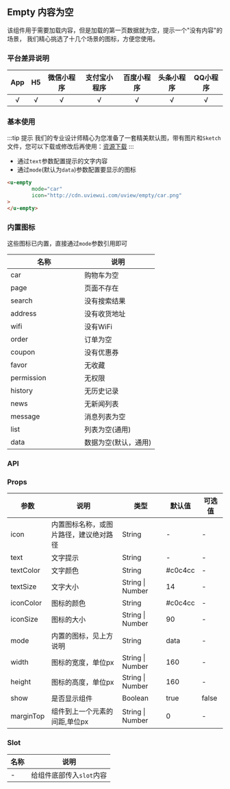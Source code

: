 ## Empty 内容为空 <to-api/>

<demo-model url="/pages/componentsA/empty/index"></demo-model>


该组件用于需要加载内容，但是加载的第一页数据就为空，提示一个"没有内容"的场景，
我们精心挑选了十几个场景的图标，方便您使用。

### 平台差异说明

|App|H5|微信小程序|支付宝小程序|百度小程序|头条小程序|QQ小程序|
|:-:|:-:|:-:|:-:|:-:|:-:|:-:|
|√|√|√|√|√|√|√|

### 基本使用

:::tip 提示
我们的专业设计师精心为您准备了一套精美默认图，带有图片和`Sketch`文件，您可以下载或修改后再使用：[资源下载](/components/resource.html)
:::

- 通过`text`参数配置提示的文字内容
- 通过`mode`(默认为`data`)参数配置要显示的图标

```html
<u-empty
        mode="car"
        icon="http://cdn.uviewui.com/uview/empty/car.png"
>
</u-empty>
```

### 内置图标

这些图标已内置，直接通过`mode`参数引用即可

| 名称         | 说明            | 
|-------------  |---------------- |
| car | 购物车为空 |
| page | 页面不存在 |
| search | 没有搜索结果 |
| address | 没有收货地址 |
| wifi | 没有WiFi |
| order | 订单为空 |
| coupon | 没有优惠券 |
| favor | 无收藏 |
| permission | 无权限 |
| history | 无历史记录 |
| news | 无新闻列表 |
| message | 消息列表为空 |
| list | 列表为空(通用) |
| data | 数据为空(默认，通用) |


### API

### Props

| 参数          | 说明            | 类型            | 默认值             |  可选值   |
|-------------  |---------------- |---------------|------------------ |-------- |
| icon | 内置图标名称，或图片路径，建议绝对路径 | String | - | - |
| text | 文字提示 | String  | - | - |
| textColor | 文字颜色 | String  | #c0c4cc | - |
| textSize | 文字大小 | String \| Number  | 14 | - |
| iconColor | 图标的颜色 | String  | #c0c4cc | - |
| iconSize | 图标的大小 | String \| Number  | 90 | - |
| mode | 内置的图标，见上方说明 | String  | data | - |
| width | 图标的宽度，单位px | String \| Number  | 160 | - |
| height | 图标的高度，单位px | String \| Number  | 160 | - |
| show | 是否显示组件 | Boolean  | true | false |
| marginTop | 组件到上一个元素的间距,单位px | String \| Number  | 0 | - |



### Slot

| 名称          | 说明            |
|-------------  |---------------- |
| - |  给组件底部传入`slot`内容  |


<style scoped>
h3[id=内置图标] + p + table thead tr th:nth-child(2){
	width: 50%;
}
</style>
